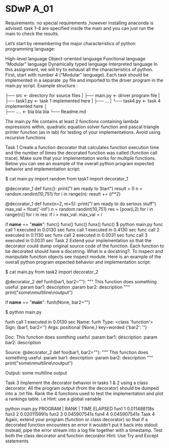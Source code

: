 # SDwP A_01

Requirements: no special requirements ,however installing anaconda is advised.
task 1-4 are specified inside the main and you can just run the main to check the results.

Let’s start by remembering the major characteristics of python programming language:

High-level language
Object-oriented language
Functional language
“Modular” language
Dynamically typed language
Interpreted language
In this assignment, we will try to exhaust all the characteristics of python. First, start with number 4 (“Modular” language). Each task should be implemented in a separate .py file and imported to the driver program in the main.py script. Example structure :


├── src              <- directory for source files 
|    ├── main.py     <- driver program file 
|    ├── task1.py    <- task 1 implemented here 
|    ├── ...
|    └── task4.py    <- task 4 implemented here 
│                               
├── ....             <- bla bla bla
└── Readme.md

The main.py file contains at least 2 functions containing lambda expressions within, quadratic equation solver function and pascal triangle printer function (as in lab) for testing of your implementations.
Avoid using recursive functions

Task 1
Create a function decorator that calculates function execution time and the number of times the decorated function was called (function call trace). Make sure that your implementation works for multiple functions. Below you can see an example of the overall python program expected behavior and implementation script:

$ cat main.py
import random
from task1 import decorator_1

@decorator_1
def func():
    print("I am ready to Start")
    result = 0
    n =  random.randint(10,751)
    for i in range(n):
        result += (i**2)
        
@decorator_1
def funx(n=2, m=5):
    print("I am ready to do serious stuff")
    max_val = float('-inf')
    n =  random.randint(10,751)
    res = [pow(i,2) for i in range(n)]
    for i in res:
        if i > max_val: 
            max_val = i
    
if __name__ == "__main__": 
    func()
    funx()
    func()
    funx()
    func()
$ python main.py 
func call 1 executed in 0.0130 sec
funx call 1 executed in 0.4130 sec
func call 2 executed in 0.1130 sec
funx call 2 executed in 0.0031 sec
func call 3 executed in 0.0031 sec
Task 2
Extend your implementation so that the decorator could dump original source code of the function. Each function to be decorated should have a docstring. What is a docstring?. To inspect and manipulate function objects see inspect module. Here is an example of the overall python program expected behavior and implementation script:

$ cat main.py
from task2 import decorator_2

@decorator_2
def funh(bar1, bar2=""):
    """
    This function does something useful 
    :param bar1: description
    :param bar2: description
    """ 
    print("some\nmultiline\noutput")

if __name__ == "__main__": 
    funh(None, bar2="")

$ python main.py

funh call 1 executed in 0.0130 sec
Name:   funh
Type:   <class 'function'>
Sign:   (bar1, bar2='')
Args:   positional (None,) 
        key=worded {'bar2': ''}
        
Doc:    This function does somthing useful
        :param bar1: description
        :param bar2: description

Source: @decorator_2
        def foo(bar1, bar2=""):
        """
        This function does something useful 
        :param bar1: description
        :param bar2: description
        """ 
        print("some\nmultiline\noutput")

Output: some
        multiline
        output

Task 3
Implement the decorator behavior in tasks 1 & 2 using a class decorator. All the program output (from the decorator) should be dumped into a .txt file. Rank the 4 functions used to test the implementation and plot a rankings table. i.e
Hint: use a global variable

python main.py
PROGRAM | RANK | TIME ELAPSED
fun1        1     0.011488118s
fun3        2     0.020115991s
fun2        3     0.045907541s
fun4        4     0.045907541s
Task 4
Again, extend your program (function or class decorator) so that if a decorated function encounters an error it wouldn’t put it back into stdout. Instead, pipe the error stream into a log file together with a timestamp. Test both the class decorator and function decorator
Hint: Use Try and Except statements
